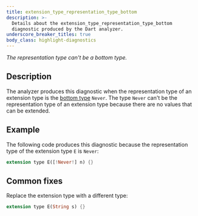 ```yaml
---
title: extension_type_representation_type_bottom
description: >-
  Details about the extension_type_representation_type_bottom
  diagnostic produced by the Dart analyzer.
underscore_breaker_titles: true
body_class: highlight-diagnostics
---
```


_The representation type can't be a bottom type._

## Description

The analyzer produces this diagnostic when the representation type of an
extension type is the [bottom type][] `Never`. The type `Never` can't be
the representation type of an extension type because there are no values
that can be extended.

## Example

The following code produces this diagnostic because the representation
type of the extension type `E` is `Never`:

```dart
extension type E([!Never!] n) {}
```

## Common fixes

Replace the extension type with a different type:

```dart
extension type E(String s) {}
```

[bottom type]: /null-safety/understanding-null-safety#top-and-bottom
